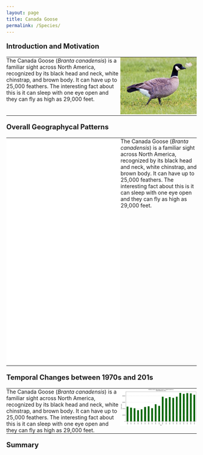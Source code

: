 ```yaml
---
layout: page
title: Canada Goose
permalink: /Species/
---
```

<p style="font-size: 1.3em; margin-top: 1em;"><strong>Introduction and Motivation</strong></p>

<table style="border: none; border-collapse: collapse; width: 100%;">
  <tr style="border: none;">
    <td width="60%" valign="top" style="border: none; padding: 0;">
      The Canada Goose (<em>Branta canadensis</em>) is a familiar sight across North America, recognized by its black head and neck, white chinstrap, and brown body. It can have up to 25,000 feathers. The interesting fact about this is it can sleep with one eye open and they can fly as high as 29,000 feet.
    </td>
    <td width="40%" valign="top" style="border: none; padding: 0;">
      <img src="/assets/canada_goose.jpg" alt="Canada Goose" style="width: 100%; border: none;">
    </td>
  </tr>
</table>

<p style="font-size: 1.3em; margin-top: 1em;"><strong>Overall Geographycal Patterns</strong></p>

<table style="border: none; border-collapse: collapse; width: 100%;">
  <tr style="border: none;">
    <td width="60%" valign="top" style="border: none; padding: 0;">
      <iframe src="/assets/wood_duck_banding_map.html" width="100%" height="600" frameborder="0"></iframe>
    </td>
    <td width="40%" valign="top" style="border: none; padding: 0;">
      The Canada Goose (<em>Branta canadensis</em>) is a familiar sight across North America, recognized by its black head and neck, white chinstrap, and brown body. It can have up to 25,000 feathers. The interesting fact about this is it can sleep with one eye open and they can fly as high as 29,000 feet.
    </td>
  </tr>
</table>

<p style="font-size: 1.3em; margin-top: 1em;"><strong>Temporal Changes between 1970s and 201s</strong></p>

<table style="border: none; border-collapse: collapse; width: 100%;">
  <tr style="border: none;">
    <td width="60%" valign="top" style="border: none; padding: 0;">
      The Canada Goose (<em>Branta canadensis</em>) is a familiar sight across North America, recognized by its black head and neck, white chinstrap, and brown body. It can have up to 25,000 feathers. The interesting fact about this is it can sleep with one eye open and they can fly as high as 29,000 feet.
    </td>
    <td width="40%" valign="top" style="border: none; padding: 0;">
      <img src="/assets/Wood Duck.png" alt="Canada Goose" style="width: 100%; border: none;">
    </td>
  </tr>
</table>
<p style="font-size: 1.3em; margin-top: 1em;"><strong>Summary</strong></p>

